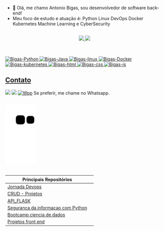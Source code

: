 - 👋 Olá, me chamo Antonio Bigas, sou desenvolvedor de software back-end!
-  Meu foco de estudo e atuação é: Python Linux DevOps Docker Kubernetes Machine Learning e CyberSecurity


## 


<div align="center">
  <a href="https://github.com/antoniobigas">
  <img height="180em" src="https://github-readme-stats.vercel.app/api?username=antoniobigas&show_icons=true&theme=dark&include_all_commits=true&count_private=true"/>
  <img height="180em" src="https://github-readme-stats.vercel.app/api/top-langs/?username=antoniobigas&layout=compact&langs_count=7&theme=dark"/>
 
</div>

  
##
<div style="display: inline_block"> <br>
<img  alt="Bigas-Python" height="60" width="50" src="https://cdn.jsdelivr.net/gh/devicons/devicon/icons/python/python-original-wordmark.svg" />
 <img alt="Bigas-Java" height="60" width="50"  src="https://cdn.jsdelivr.net/gh/devicons/devicon/icons/java/java-original-wordmark.svg" />
<img alt="Bigas-linux" height="60" width="50" src="https://cdn.jsdelivr.net/gh/devicons/devicon/icons/linux/linux-original.svg" />
<img alt="Bigas-Docker" height="60" width="50" src="https://cdn.jsdelivr.net/gh/devicons/devicon/icons/docker/docker-original-wordmark.svg" />
<img alt="Bigas-kubernetes" height="60" width="50"src="https://cdn.jsdelivr.net/gh/devicons/devicon/icons/kubernetes/kubernetes-plain.svg" />
<img alt="Bigas-html" height="60" width="50"src="https://cdn.jsdelivr.net/gh/devicons/devicon/icons/html5/html5-original.svg" />
<img alt="Bigas-css" height="60" width="50" src="https://cdn.jsdelivr.net/gh/devicons/devicon/icons/css3/css3-original.svg" />
<img alt="Bigas-js" height="40" width="35"src="https://cdn.jsdelivr.net/gh/devicons/devicon/icons/javascript/javascript-original.svg" />
  
</div>

  ## Contato
  
 <div>
<a href = "mailto:antoniobigas@gmail.com"><img src="https://img.shields.io/badge/-Gmail-%23333?style=for-the-badge&logo=gmail&logoColor=white" target="_blank"></a>
<a href="https://www.linkedin.com/in/antoniobigasn/" target="_blank"><img src="https://img.shields.io/badge/-LinkedIn-%230077B5?style=for-the-badge&logo=linkedin&logoColor=white" target="_blank"></a> 
 <a href="https://wa.me/5511954332387"><img src="https://img.icons8.com/color/512/whatsapp--v6.png" alt="Wpp" style="width:42px;height:42px;"></a>  Se preferir, me chame no Whatsapp.
  
</div>
  
  
##   
  
 <div>
   
![snake gif](https://github.com/antoniobigas/antoniobigas/blob/output/github-contribution-grid-snake.svg) 
   
</div>

## 

<div> 
  
|Principais Repositórios| |
|--|--|
| [Jornada Devops](https://github.com/antoniobigas/Jornada-DevOps)  |
| [ CRUD - Projetos](https://github.com/antoniobigas/crud1)  |
| [API_FLASK](https://github.com/antoniobigas/API_FLASK) | 
| [Seguranca da informacao com Python](https://github.com/antoniobigas/cybersecuritypy)  |
| [Bootcamp ciencia de dados](https://github.com/antoniobigas/BootCamp-Geracao-tech-unimed-bh)  |
| [Projetos front end](https://github.com/antoniobigas/Projetos-HTML-CSS)  |





</div>
